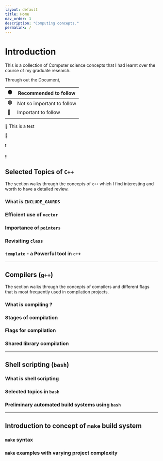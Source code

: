 ```yaml
---
layout: default
title: Home
nav_order: 1
description: "Computing concepts."
permalink: /
---
```


# Introduction

This is a collection of Computer science concepts that I had learnt over the course of my graduate research.

Through out the Document,

| :orange_circle: | Recommended to follow      |
| --------------- | -------------------------- |
| :brown_circle:  | Not so important to follow |
| :red_circle:    | Important to follow        |
|                 |                            |

:beginner: This is a test

:name_badge:

:exclamation:

:bangbang:


## Selected Topics of `C++`

The section walks through the concepts of `c++` which I find interesting and worth to have a detailed review.

### What is `INCLUDE_GAURDS`

### Efficient use of `vector`

### Importance of `pointers`

### Revisiting `class`

### `template` - a Powerful tool in `c++`

---

## Compilers (`g++`)

The section walks through the concepts of compilers and different flags that is most frequently used in compilation projects.

### What is compiling ?

### Stages of compilation

### Flags for compilation

### Shared library compilation

---

## Shell scripting (`bash`)

### What is shell scripting

### Selected topics in `bash`

### Preliminary automated build systems using `bash`

---

## Introduction to concept of `make` build system

### `make` syntax

### `make` examples with varying project complexity
